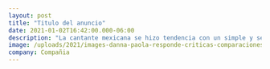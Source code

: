 ```yaml
---
layout: post
title: "Titulo del anuncio"
date: 2021-01-02T16:42:00.000-06:00
description: "La cantante mexicana se hizo tendencia con un simple y sencillo mensaje con el que se despidió del 2020."
image: /uploads/2021/images-danna-paola-responde-criticas-comparaciones.jpg
company: Compañia
---
```

